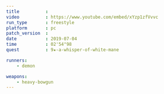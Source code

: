 ```yaml
---
title          :
video          : https://www.youtube.com/embed/xYzp1zfVvvc
run_type       : freestyle
platform       : pc
patch_version  :
date           : 2019-07-04
time           : 02'54"98
quest          : 9★-a-whisper-of-white-mane

runners:
    - demon

weapons:
    - heavy-bowgun
---
```

